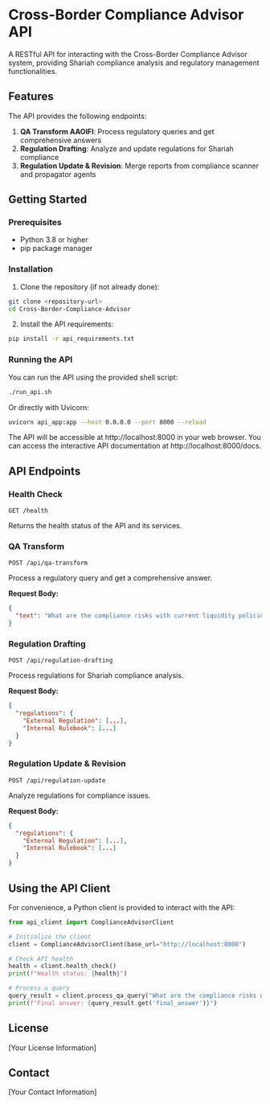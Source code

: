# Cross-Border Compliance Advisor API

A RESTful API for interacting with the Cross-Border Compliance Advisor system, providing Shariah compliance analysis and regulatory management functionalities.

## Features

The API provides the following endpoints:

1. **QA Transform AAOIFI**: Process regulatory queries and get comprehensive answers
2. **Regulation Drafting**: Analyze and update regulations for Shariah compliance
3. **Regulation Update & Revision**: Merge reports from compliance scanner and propagator agents

## Getting Started

### Prerequisites

- Python 3.8 or higher
- pip package manager

### Installation

1. Clone the repository (if not already done):

```bash
git clone <repository-url>
cd Cross-Border-Compliance-Advisor
```

2. Install the API requirements:

```bash
pip install -r api_requirements.txt
```

### Running the API

You can run the API using the provided shell script:

```bash
./run_api.sh
```

Or directly with Uvicorn:

```bash
uvicorn api_app:app --host 0.0.0.0 --port 8000 --reload
```

The API will be accessible at http://localhost:8000 in your web browser.
You can access the interactive API documentation at http://localhost:8000/docs.

## API Endpoints

### Health Check

```
GET /health
```

Returns the health status of the API and its services.

### QA Transform

```
POST /api/qa-transform
```

Process a regulatory query and get a comprehensive answer.

**Request Body:**
```json
{
  "text": "What are the compliance risks with current liquidity policies?"
}
```

### Regulation Drafting

```
POST /api/regulation-drafting
```

Process regulations for Shariah compliance analysis.

**Request Body:**
```json
{
  "regulations": {
    "External Regulation": [...],
    "Internal Rulebook": [...]
  }
}
```

### Regulation Update & Revision

```
POST /api/regulation-update
```

Analyze regulations for compliance issues.

**Request Body:**
```json
{
  "regulations": {
    "External Regulation": [...],
    "Internal Rulebook": [...]
  }
}
```

## Using the API Client

For convenience, a Python client is provided to interact with the API:

```python
from api_client import ComplianceAdvisorClient

# Initialize the client
client = ComplianceAdvisorClient(base_url="http://localhost:8000")

# Check API health
health = client.health_check()
print(f"Health status: {health}")

# Process a query
query_result = client.process_qa_query("What are the compliance risks with current liquidity policies?")
print(f"Final answer: {query_result.get('final_answer')}")
```

## License

[Your License Information]

## Contact

[Your Contact Information]
